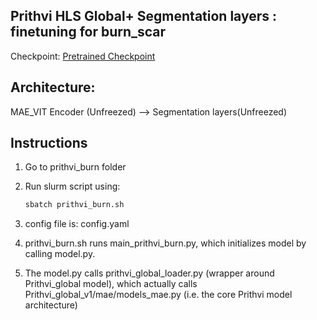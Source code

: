 
## Prithvi HLS Global+ Segmentation layers : finetuning for burn_scar
<!---- Provide an overview of what is being achieved in this repo ----> 
Checkpoint: [ Pretrained Checkpoint](https://www.nsstc.uah.edu/data/sujit.roy/Prithvi_checkpoints/)

## Architecture:

MAE_VIT Encoder (Unfreezed) --> Segmentation layers(Unfreezed) 


## Instructions
1. Go to prithvi_burn folder

2. Run slurm script using:
   ```python
   sbatch prithvi_burn.sh
   ```
3. config file is: config.yaml

4. prithvi_burn.sh runs main_prithvi_burn.py, which initializes model by calling model.py.

5. The model.py calls prithvi_global_loader.py (wrapper around Prithvi_global model), which actually calls Prithvi_global_v1/mae/models_mae.py (i.e. the core Prithvi model architecture) 

